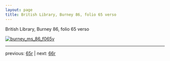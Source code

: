 ```yaml
---
layout: page
title: British Library, Burney 86, folio 65 verso
---
```


British Library, Burney 86, folio 65 verso

[![burney_ms_86_f065v](http://www.homermultitext.org/iipsrv?IIIF=/project/homer/pyramidal/deepzoom/bl/burney86imgs/v1/burney_ms_86_f065v.tif/full/800,/0/default.jpg)](http://www.homermultitext.org/ict2/?urn=urn:cite2:bl:burney86imgs.v1:burney_ms_86_f065v) 

---

previous:  [65r](../65r/) | next: [66r](../66r/)